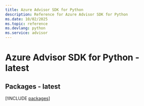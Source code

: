 ```yaml
---
title: Azure Advisor SDK for Python
description: Reference for Azure Advisor SDK for Python
ms.date: 10/02/2025
ms.topic: reference
ms.devlang: python
ms.service: advisor
---
```

# Azure Advisor SDK for Python - latest
## Packages - latest
[!INCLUDE [packages](advisor-index.md)]